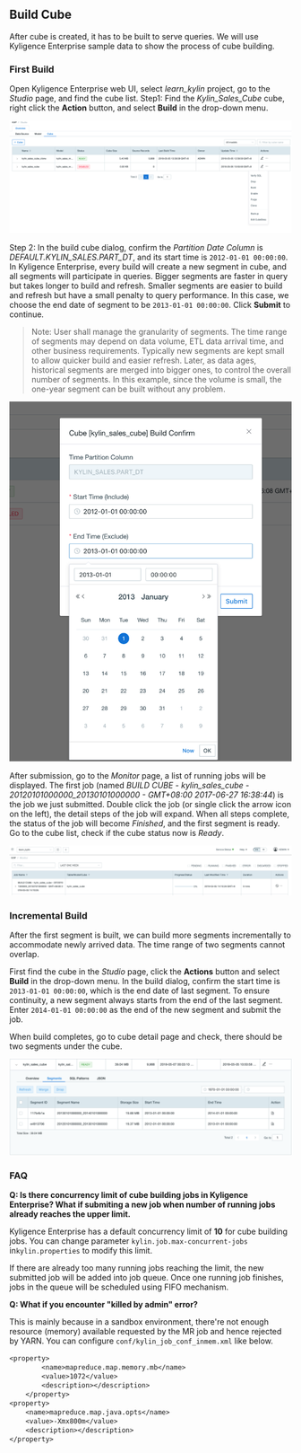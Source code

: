 ## Build Cube

After cube is created, it has to be built to serve queries. We will use Kyligence Enterprise sample data to show the process of cube building.

### First Build

Open Kyligence Enterprise web UI, select *learn_kylin* project, go to the *Studio* page, and find the cube list.
Step1: Find the *Kylin_Sales_Cube* cube, right click the **Action** button, and select **Build** in the drop-down menu.

![](images/buildcube_0.png)

Step 2: In the build cube dialog, confirm the *Partition Date Column* is *DEFAULT.KYLIN_SALES.PART_DT*, and its start time is `2012-01-01 00:00:00`. In Kyligence Enterprise, every build will create a new segment in cube, and all segments will participate in queries. Bigger segments are faster in query but takes longer to build and refresh. Smaller segments are easier to build and refresh but have a small penalty to query performance. In this case, we choose the end date of segment to be `2013-01-01 00:00:00`. Click **Submit** to continue.

> Note: User shall manage the granularity of segments. The time range of segments may depend on data volume, ETL data arrival time, and other business requirements. Typically new segments are kept small to allow quicker build and easier refresh. Later, as data ages, historical segments are merged into bigger ones, to control the overall number of segments. In this example, since the volume is small, the one-year segment can be built without any problem.

![](images/buildcube_1.png)

After submission, go to the *Monitor* page, a list of running jobs will be displayed. The first job (named *BUILD CUBE - kylin_sales_cube - 20120101000000_20130101000000 - GMT+08:00 2017-06-27 16:38:44*) is the job we just submitted. Double click the job (or single click the arrow icon on the left), the detail steps of the job will expand. When all steps complete, the status of the job will become *Finished*, and the first segment is ready. Go to the cube list, check if the cube status now is *Ready*.

![](images/buildcube_2.png)

### Incremental Build

After the first segment is built, we can build more segments incrementally to accommodate newly arrived data. The time range of two segments cannot overlap.

First find the cube in the *Studio* page, click the **Actions** button and select **Build** in the drop-down menu. In the build dialog, confirm the start time is `2013-01-01 00:00:00`, which is the end date of last segment. To ensure continuity, a new segment always starts from the end of the last segment. Enter `2014-01-01 00:00:00` as the end of the new segment and submit the job.

When build completes, go to cube detail page and check, there should be two segments under the cube.

![](images/buildcube_3.png)



### FAQ

**Q: Is there concurrency limit of cube building jobs in Kyligence Enterprise? What if submiting a new job when number of running jobs already reaches the upper limit.** 

Kyligence Enterprise has a default concurrency limit of **10** for cube building jobs. You can change parameter  `kylin.job.max-concurrent-jobs` in`kylin.properties` to modify this limit.

If there are already too many running jobs reaching the limit, the new submitted job will be added into job queue. Once one running job finishes, jobs in the queue will be scheduled using FIFO mechanism.

**Q: What if you encounter "killed by admin" error?**

This is mainly because in a sandbox environment, there're not enough resource (memory) available requested by the MR job and hence rejected by YARN. You can configure `conf/kylin_job_conf_inmem.xml`  like below.

```properties
<property>
	    <name>mapreduce.map.memory.mb</name>
	    <value>1072</value>
	    <description></description>
	</property>
<property>
    <name>mapreduce.map.java.opts</name>
    <value>-Xmx800m</value>
    <description></description>
</property>
```


